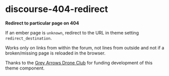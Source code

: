 # discourse-404-redirect

**Redirect to particular page on 404**

If an ember page is `unknown`, redirect to the URL in theme setting `redirect_destination`.

Works only on links from within the forum, not lines from outside and not if a broken/missing page is reloaded in the browser.

Thanks to the [Grey Arrows Drone Club](https://greyarro.ws/) for funding development of this theme component.

